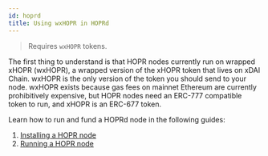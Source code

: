 ```yaml
---
id: hoprd
title: Using wxHOPR in HOPRd
---
```


> Requires `wxHOPR` tokens.

The first thing to understand is that HOPR nodes currently run on wrapped xHOPR (wxHOPR), a wrapped version of the xHOPR token that lives on xDAI Chain. wxHOPR is the only version of the token you should send to your node. wxHOPR exists because gas fees on mainnet Ethereum are currently prohibitively expensive, but HOPR nodes need an ERC-777 compatible token to run, and xHOPR is an ERC-677 token.

Learn how to run and fund a HOPRd node in the following guides:

1. [Installing a HOPR node](https://docs.hoprnet.org/node/start-here)
2. [Running a HOPR node](https://docs.hoprnet.org/node/guide-using-a-hoprd-node)
